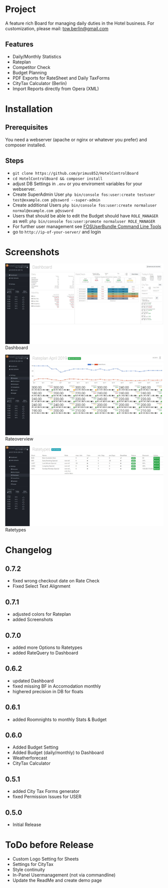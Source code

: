 # Project #
A feature rich Board for managing daily duties in the Hotel business. For customization, please mail: tow.berlin@gmail.com

## Features ##
- Daily/Monthly Statistics
- Rateplan
- Competitor Check
- Budget Planning
- PDF Exports for RateSheet and Daily TaxForms
- CityTax Calculator (Berlin)
- Import Reports directly from Opera (XML)

# Installation ##
## Prerequisites ##
You need a webserver (apache or nginx or whatever you prefer) and composer installed.

## Steps ##
- `git clone https://github.com/primus852/HotelControlBoard`
- `cd HotelControlBoard && composer install`
- adjust DB Settings in `.env` or you enviroment variables for your webserver.
- Create SuperAdmin User `php bin/console fos:user:create testuser test@example.com p@ssword --super-admin`
- Create additional Users `php bin/console fos:user:create normaluser normal@example.com p@ssword`
- Users that should be able to edit the Budget should have `ROLE_MANAGER` as well: `php bin/console fos:user:promote normaluser ROLE_MANAGER`
- For further user management see [FOSUserBundle Command Line Tools](https://symfony.com/doc/2.0/bundles/FOSUserBundle/command_line_tools.html)
- go to `http://ip-of-your-server/` and login

# Screenshots #
![alt text](https://raw.githubusercontent.com/primus852/HotelControlBoard/master/public/assets/screens/dashboard_0.7.1.jpg "Dashboard")
Dashboard

![alt text](https://raw.githubusercontent.com/primus852/HotelControlBoard/master/public/assets/screens/rateplan_0.7.1.jpg "Rateoverview")
Rateoverview

![alt text](https://raw.githubusercontent.com/primus852/HotelControlBoard/master/public/assets/screens/budget_0.7.1.jpg "Ratetypes")
Ratetypes


# Changelog #

## 0.7.2 ##
- fixed wrong checkout date on Rate Check
- Fixed Select Text Alignment

## 0.7.1 ##
- adjusted colors for Rateplan
- added Screenshots

## 0.7.0 ##
- added more Options to Ratetypes
- added RateQuery to Dashboard

## 0.6.2 ##
- updated Dashboard
- fixed missing BF in Accomodation monthly
- highered precision in DB for floats

## 0.6.1 ##
- added Roomnights to monthly Stats & Budget

## 0.6.0 ##
- Added Budget Setting
- Added Budget (daily/monthly) to Dashboard
- Weatherforecast
- CityTax Calculator

## 0.5.1 ##
- added City Tax Forms generator
- fixed Permission Issues for USER

## 0.5.0 ##
- Initial Release

# ToDo before Release #
- Custom Logo Setting for Sheets
- Settings for CityTax
- Style continuity
- In-Panel Usermanagement (not via commandline)
- Update the ReadMe and create demo page
